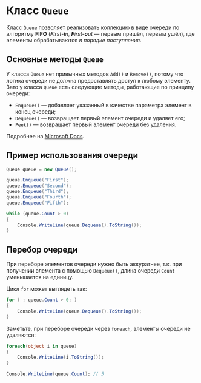 # Класс `Queue`

Класс `Queue` позволяет реализовать коллекцию в виде очереди по алгоритму **FIFO** (***F**irst-**i**n*, ***F**irst-**o**ut* — первым пришёл, первым ушёл), где элементы обрабатываются *в порядке поступления*.

## Основные методы `Queue`

У класса `Queue` нет привычных методов `Add()` и `Remove()`, потому что логика очереди не должна предоставлять доступ к любому элементу. Зато у класса `Queue` есть следующие методы, работающие по принципу очереди:

 - `Enqueue()` — добавляет указанный в качестве параметра элемент в конец очереди;
 - `Dequeue()` — возвращает первый элемент очереди и удаляет его;
 - `Peek()` — возвращает первый элемент очереди без удаления.

Подробнее на [Microsoft Docs](https://docs.microsoft.com/dotnet/api/system.collections.queue).

## Пример использования очереди

```csharp
Queue queue = new Queue();

queue.Enqueue("First");
queue.Enqueue("Second");
queue.Enqueue("Third");
queue.Enqueue("Fourth");
queue.Enqueue("Fifth");

while (queue.Count > 0)
{
    Console.WriteLine(queue.Dequeue().ToString());
}
```

## Перебор очереди

При переборе элементов очереди нужно быть аккуратнее, т.к. при получении элемента с помощью `Dequeue()`, длина очереди `Count` уменьшается на единицу.

Цикл `for` может выглядеть так:

```csharp
for ( ; queue.Count > 0; )
{
    Console.WriteLine(queue.Dequeue().ToString());
}
```

Заметьте, при переборе очереди через `foreach`, элементы очереди не удаляются:

```csharp
foreach(object i in queue)
{
    Console.WriteLine(i.ToString());
}

Console.WriteLine(queue.Count); // 5
```